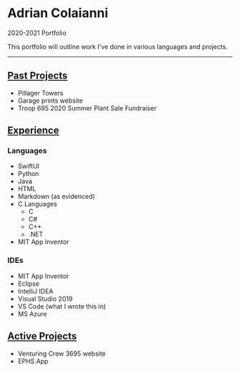 # Adrian Colaianni
2020-2021 Portfolio

This portfolio will outline work I've done in various languages and projects.

---

## [Past Projects](pastProjects.md)
- Pillager Towers
- Garage prints website
- Troop 695 2020 Summer Plant Sale Fundraiser

## [Experience](experience.md)
### Languages
- SwiftUI
- Python
- Java
- HTML
- Markdown (as evidenced)
- C Languages
    - C
    - C#
    - C++
    - .NET
- MIT App Inventor
### IDEs
- MIT App Inventor
- Eclipse
- IntelliJ IDEA
- Visual Studio 2019
- VS Code (what I wrote this in)
- MS Azure

## [Active Projects](activeProjects.md)
- Venturing Crew 3695 website
- EPHS App